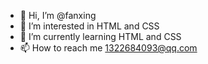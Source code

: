 - 👋 Hi, I’m @fanxing
- 👀 I’m interested in HTML and CSS
- 🌱 I’m currently learning HTML and CSS
- 📫 How to reach me 1322684093@qq.com
